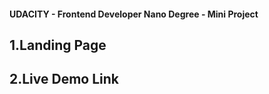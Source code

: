 #### UDACITY - Frontend Developer Nano Degree - Mini Project

## 1.Landing Page

## 2.Live Demo Link

